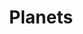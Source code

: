 ---
title: Planets
date: 
draft: false

# descripcion
description : Aros pasantes trepadores. Precio por par. Se ajusta detrás del lóbulo sin tuerquita. En plata 925.

materials: Plata 925

color: 

dimensions: Largo total 3.5cm

code: 01-05-0885

type: "Aros"

categories: []

price: $3.350,00

price_eftvo: $2.850,00

# Images
# first image will be shown in the product page
images:
  # - image: "images/path_to_image"
  # La ubicacion de las imagenes es imagenes/Aros/Aros.Trepadores/01-05-0885-planets
  - image: "./images/aros/trepadores/01-05-0885-planets_a.jpg"
  - image: "./images/aros/trepadores/01-05-0885-planets_b.jpg"
  - image: "./images/aros/trepadores/01-05-0885-planets_c.jpg"
---